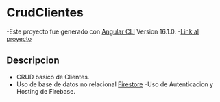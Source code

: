 # CrudClientes

-Este proyecto fue generado con [Angular CLI](https://github.com/angular/angular-cli) Version 16.1.0.
-[Link al proyecto](https://github.com/angular/angular-cli)

## Descripcion
- CRUD basico de Clientes.
- Uso de base de datos no relacional [Firestore](https://crud-clientes-d0d60.web.app/login)
-Uso de Autenticacion y Hosting de Firebase.
